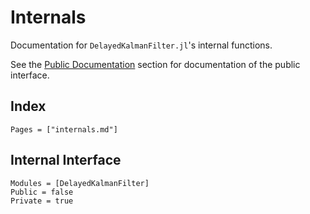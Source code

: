 # Internals

Documentation for `DelayedKalmanFilter.jl`'s internal functions.

See the [Public Documentation](@ref) section for documentation of the public interface.

## Index

```@index
Pages = ["internals.md"]
```

## Internal Interface

```@autodocs
Modules = [DelayedKalmanFilter]
Public = false
Private = true
```
